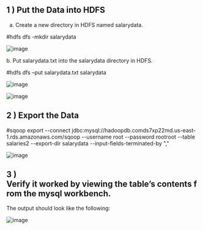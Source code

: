 
## 1 ) Put the Data into HDFS 
 
a. Create a new directory in HDFS named salarydata. 

#hdfs dfs -mkdir salarydata 

![image](https://user-images.githubusercontent.com/64614587/86316382-45a0f680-bc4a-11ea-968a-8dc5b24a45fd.png)

b. Put salarydata.txt into the salarydata directory in HDFS.   

#hdfs dfs –put salarydata.txt salarydata

![image](https://user-images.githubusercontent.com/64614587/86316418-5d787a80-bc4a-11ea-8bf7-930bdd412fd0.png)

![image](https://user-images.githubusercontent.com/64614587/86316764-42f2d100-bc4b-11ea-8dcf-15659b086fb8.png)

## 2 ) Export the Data 

#sqoop export --connect jdbc:mysql://hadoopdb.comds7xp22md.us-east-1.rds.amazonaws.com/sqoop --username root --password rootroot --table salaries2 --export-dir salarydata --input-fields-terminated-by ","

![image](https://user-images.githubusercontent.com/64614587/86317368-df69a300-bc4c-11ea-991f-51d5e5d4550c.png)

## 3 ) Verify it worked by viewing the table’s contents from the mysql workbench. 

The output should look like the following: 

![image](https://user-images.githubusercontent.com/64614587/86317408-f7d9bd80-bc4c-11ea-9467-d22967d3e3a5.png)
